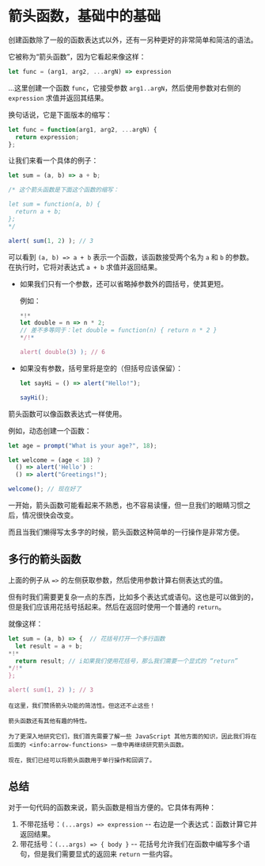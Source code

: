 # 箭头函数，基础中的基础

创建函数除了一般的函数表达式以外，还有一另种更好的非常简单和简洁的语法。

它被称为“箭头函数”，因为它看起来像这样：

```js
let func = (arg1, arg2, ...argN) => expression
```

...这里创建一个函数 `func`，它接受参数 `arg1..argN`，然后使用参数对右侧的 `expression` 求值并返回其结果。

换句话说，它是下面版本的缩写：

```js
let func = function(arg1, arg2, ...argN) {
  return expression;
};
```

让我们来看一个具体的例子：

```js run
let sum = (a, b) => a + b;

/* 这个箭头函数是下面这个函数的缩写：

let sum = function(a, b) {
  return a + b;
};
*/

alert( sum(1, 2) ); // 3
```

可以看到 `(a, b) => a + b` 表示一个函数，该函数接受两个名为 `a` 和 `b` 的参数。在执行时，它将对表达式 `a + b` 求值并返回结果。

- 如果我们只有一个参数，还可以省略掉参数外的圆括号，使其更短。

    例如：

    ```js run
    *!*
    let double = n => n * 2;
    // 差不多等同于：let double = function(n) { return n * 2 } 
    */!*

    alert( double(3) ); // 6
    ```

- 如果没有参数，括号里将是空的（但括号应该保留）：

    ```js run
    let sayHi = () => alert("Hello!");

    sayHi();
    ```

箭头函数可以像函数表达式一样使用。

例如，动态创建一个函数：

```js run
let age = prompt("What is your age?", 18);

let welcome = (age < 18) ?
  () => alert('Hello') :
  () => alert("Greetings!");

welcome(); // 现在好了
```

一开始，箭头函数可能看起来不熟悉，也不容易读懂，但一旦我们的眼睛习惯之后，情况很快会改变。

而且当我们懒得写太多字的时候，箭头函数这种简单的一行操作是非常方便。

## 多行的箭头函数

上面的例子从 `=>` 的左侧获取参数，然后使用参数计算右侧表达式的值。

但有时我们需要更复杂一点的东西，比如多个表达式或语句。这也是可以做到的，但是我们应该用花括号括起来。然后在返回时使用一个普通的 `return`。

就像这样：

```js run
let sum = (a, b) => {  // 花括号打开一个多行函数
  let result = a + b;
*!*
  return result; // i如果我们使用花括号，那么我们需要一个显式的 “return” 
*/!*
};

alert( sum(1, 2) ); // 3
```

```smart header="More to come"
在这里，我们赞扬箭头功能的简洁性。但这还不止这些！

箭头函数还有其他有趣的特性。

为了更深入地研究它们，我们首先需要了解一些 JavaScript 其他方面的知识，因此我们将在后面的 <info:arrow-functions> 一章中再继续研究箭头函数。

现在，我们已经可以将箭头函数用于单行操作和回调了。
```

## 总结

对于一句代码的函数来说，箭头函数是相当方便的。它具体有两种：

1. 不带花括号：`(...args) => expression` -- 右边是一个表达式：函数计算它并返回结果。
2. 带花括号：`(...args) => { body }` -- 花括号允许我们在函数中编写多个语句，但是我们需要显式的返回来 `return` 一些内容。
